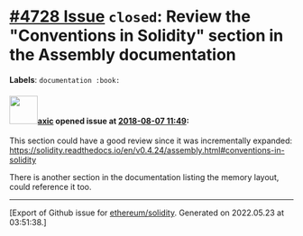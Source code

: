 # [\#4728 Issue](https://github.com/ethereum/solidity/issues/4728) `closed`: Review the "Conventions in Solidity" section in the Assembly documentation
**Labels**: `documentation :book:`


#### <img src="https://avatars.githubusercontent.com/u/20340?v=4" width="50">[axic](https://github.com/axic) opened issue at [2018-08-07 11:49](https://github.com/ethereum/solidity/issues/4728):

This section could have a good review since it was incrementally expanded: https://solidity.readthedocs.io/en/v0.4.24/assembly.html#conventions-in-solidity

There is another section in the documentation listing the memory layout, could reference it too.




-------------------------------------------------------------------------------



[Export of Github issue for [ethereum/solidity](https://github.com/ethereum/solidity). Generated on 2022.05.23 at 03:51:38.]

